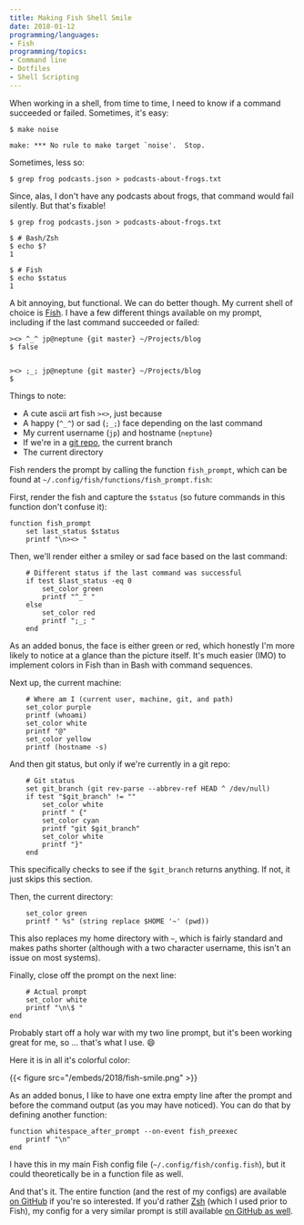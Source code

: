 ```yaml
---
title: Making Fish Shell Smile
date: 2018-01-12
programming/languages:
- Fish
programming/topics:
- Command line
- Dotfiles
- Shell Scripting
---
```

When working in a shell, from time to time, I need to know if a command succeeded or failed. Sometimes, it's easy:

```fish
$ make noise

make: *** No rule to make target `noise'.  Stop.
```

Sometimes, less so:

```fish
$ grep frog podcasts.json > podcasts-about-frogs.txt
```

Since, alas, I don't have any podcasts about frogs, that command would fail silently. But that's fixable!

```fish
$ grep frog podcasts.json > podcasts-about-frogs.txt

$ # Bash/Zsh
$ echo $?
1

$ # Fish
$ echo $status
1
```

<!--more-->

A bit annoying, but functional. We can do better though. My current shell of choice is [Fish](https://fishshell.com/). I have a few different things available on my prompt, including if the last command succeeded or failed:

```fish
><> ^_^ jp@neptune {git master} ~/Projects/blog
$ false


><> ;_; jp@neptune {git master} ~/Projects/blog
$
```

Things to note:

- A cute ascii art fish `><>`, just because
- A happy (`^_^`) or sad (`;_;`) face depending on the last command
- My current username (`jp`) and hostname (`neptune`)
- If we're in a [git repo](https://git-scm.com/), the current branch
- The current directory

Fish renders the prompt by calling the function `fish_prompt`, which can be found at `~/.config/fish/functions/fish_prompt.fish`:

First, render the fish and capture the `$status` (so future commands in this function don't confuse it):

```fish
function fish_prompt
    set last_status $status
    printf "\n><> "
```

Then, we'll render either a smiley or sad face based on the last command:

```fish
    # Different status if the last command was successful
    if test $last_status -eq 0
        set_color green
        printf "^_^ "
    else
        set_color red
        printf ";_; "
    end
```

As an added bonus, the face is either green or red, which honestly I'm more likely to notice at a glance than the picture itself. It's much easier (IMO) to implement colors in Fish than in Bash with command sequences.

Next up, the current machine:

```fish
    # Where am I (current user, machine, git, and path)
    set_color purple
    printf (whoami)
    set_color white
    printf "@"
    set_color yellow
    printf (hostname -s)
```

And then git status, but only if we're currently in a git repo:

```fish
    # Git status
    set git_branch (git rev-parse --abbrev-ref HEAD ^ /dev/null)
    if test "$git_branch" != ""
        set_color white
        printf " {"
        set_color cyan
        printf "git $git_branch"
        set_color white
        printf "}"
    end
```

This specifically checks to see if the `$git_branch` returns anything. If not, it just skips this section.

Then, the current directory:

```fish
    set_color green
    printf " %s" (string replace $HOME '~' (pwd))
```

This also replaces my home directory with `~`, which is fairly standard and makes paths shorter (although with a two character username, this isn't an issue on most systems).

Finally, close off the prompt on the next line:

```fish
    # Actual prompt
    set_color white
    printf "\n\$ "
end
```

Probably start off a holy war with my two line prompt, but it's been working great for me, so ... that's what I use. :smile:

Here it is in all it's colorful color:

{{< figure src="/embeds/2018/fish-smile.png" >}}

As an added bonus, I like to have one extra empty line after the prompt and before the command output (as you may have noticed). You can do that by defining another function:

```fish
function whitespace_after_prompt --on-event fish_preexec
    printf "\n"
end
```

I have this in my main Fish config file (`~/.config/fish/config.fish`), but it could theoretically be in a function file as well.

And that's it. The entire function (and the rest of my configs) are available [on GitHub](https://github.com/jpverkamp/dotfiles/blob/master/fish/functions/fish_prompt.fish) if you're so interested. If you'd rather [Zsh](https://www.zsh.org/) (which I used prior to Fish), my config for a very similar prompt is still available [on GitHub as well](https://github.com/jpverkamp/dotfiles/blob/master/zsh.d/20-prompt.zsh).
